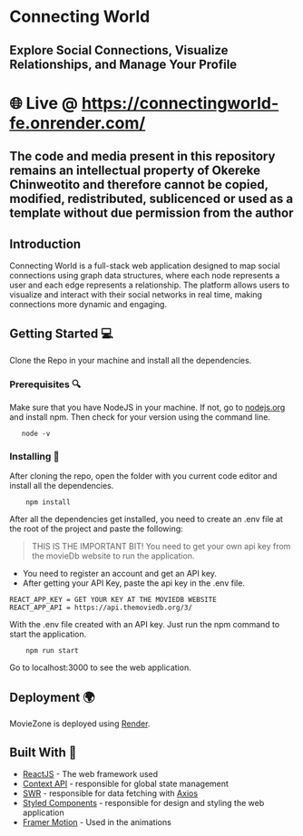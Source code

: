 # Connecting World

## Explore Social Connections, Visualize Relationships, and Manage Your Profile
# 🌐 Live @ https://connectingworld-fe.onrender.com/


## The code and media present in this repository remains an intellectual property of Okereke Chinweotito and therefore cannot be copied, modified, redistributed, sublicenced or used as a template without due permission from the author

## Introduction

Connecting World is a full-stack web application designed to map social connections using graph data structures, where each node represents a user and each edge represents a relationship. The platform allows users to visualize and interact with their social networks in real time, making connections more dynamic and engaging.


## Getting Started 💻

Clone the Repo in your machine and install all the dependencies.

### Prerequisites 🔍

Make sure that you have NodeJS in your machine. If not, go to [nodejs.org](https://nodejs.org) and install npm. Then check for your version using the command line.

```
   node -v
```

### Installing 📕

After cloning the repo, open the folder with you current code editor and install all the dependencies.

```
    npm install
```

After all the dependencies get installed, you need to create an .env file at the root of the project and paste the following:

> THIS IS THE IMPORTANT BIT! You need to get your own api key from the movieDb website to run the application.

- You need to register an account and get an API key.
- After getting your API Key, paste the api key in the .env file.

```
REACT_APP_KEY = GET YOUR KEY AT THE MOVIEDB WEBSITE
REACT_APP_API = https://api.themoviedb.org/3/
```

With the .env file created with an API key. Just run the npm command to start the application.

```
    npm run start
```

Go to localhost:3000 to see the web application.

## Deployment 🌍

MovieZone is deployed using [Render](https://render.com/).

## Built With 🔨

- [ReactJS](https://reactjs.org) - The web framework used
- [Context API](https://reactjs.org) - responsible for global state management
- [SWR](https://swr.vercel.app/) - responsible for data fetching with [Axios](https://github.com/axios/axios)
- [Styled Components](https://styled-components.com/) - responsible for design and styling the web application
- [Framer Motion](https://www.framer.com/api) - Used in the animations

